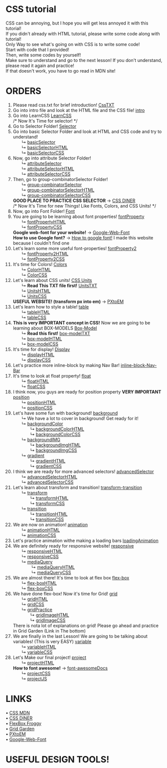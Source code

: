 # CSS tutorial
CSS can be annoying, but I hope you will get less annoyed it with this tutorial! <br>
If you didn't already with HTML tutorial, please write some code along with tutorial! <br>
Only Way to see what's going on with CSS is to write some code! <br>
Start with code that I provided! <br>
Then, write some codes by yourself! <br>
Make sure to understand and go to the next lesson! If you don't understand, please read it again and practice! <br>
If that doesn't work, you have to go read in MDN site! <br>

# ORDERS
1. Please read css.txt for brief introduction! [CssTXT](https://github.com/mydolphim/CSStutorial/blob/main/css.txt) <br>
2. Go into intro file and look at the HTML file and the CSS file! [intro](https://github.com/mydolphim/CSStutorial/tree/main/intro)
3. Go into LearnCSS [LearnCSS](https://github.com/mydolphim/CSStutorial/tree/main/LearnCSS) <br>
/* Now It's Time for selector! */
4. Go to Selector Folder! [Selector](https://github.com/mydolphim/CSStutorial/tree/main/LearnCSS/Selector)
5. Go into basic Selector Folder and look at HTML and CSS code and try to understand! <br>
    &nbsp; &nbsp; &nbsp; &nbsp;↳ [basicSelector](https://github.com/mydolphim/CSStutorial/tree/main/LearnCSS/Selector/basicSelector) <br>
    &nbsp; &nbsp; &nbsp; &nbsp;↳ [basicSelectorHTML](https://github.com/mydolphim/CSStutorial/blob/main/LearnCSS/Selector/basicSelector/basicSelector.html) <br>
    &nbsp; &nbsp; &nbsp; &nbsp;↳ [basicSelectorCSS](https://github.com/mydolphim/CSStutorial/blob/main/LearnCSS/Selector/basicSelector/basicSelector.css) <br>
6. Now, go into attribute Selector Folder! <br>
    &nbsp; &nbsp; &nbsp; &nbsp;↳ [attributeSelector](https://github.com/mydolphim/CSStutorial/tree/main/LearnCSS/Selector/attributeSelector) <br>
    &nbsp; &nbsp; &nbsp; &nbsp;↳ [attributeSelectorHTML](https://github.com/mydolphim/CSStutorial/blob/main/LearnCSS/Selector/attributeSelector/attributeSelector.html) <br>
    &nbsp; &nbsp; &nbsp; &nbsp;↳ [attributeSelectorCSS](https://github.com/mydolphim/CSStutorial/blob/main/LearnCSS/Selector/attributeSelector/attributeSelector.css) <br>
7. Then, go to group-combinatorSelector Folder! <br>
    &nbsp; &nbsp; &nbsp; &nbsp;↳ [group-combinatorSelector](https://github.com/mydolphim/CSStutorial/tree/main/LearnCSS/Selector/group-combinatorSelector) <br>
    &nbsp; &nbsp; &nbsp; &nbsp;↳ [group-combinatorSelectorHTML](https://github.com/mydolphim/CSStutorial/blob/main/LearnCSS/Selector/group-combinatorSelector/group-combinatorSelector.html) <br>
    &nbsp; &nbsp; &nbsp; &nbsp;↳ [group-combinatorSelectorCSS](https://github.com/mydolphim/CSStutorial/blob/main/LearnCSS/Selector/group-combinatorSelector/group-combinatorSelector.css) <br>
**GOOD PLACE TO PRACTICE CSS SELECTOR** → [CSS DINER](https://flukeout.github.io/) <br>
/* Now It's Time for new Things! Like Fonts, Colors, and CSS Units! */ <br>
8. Now, go into Font Folder! [Font](https://github.com/mydolphim/CSStutorial/tree/main/LearnCSS/Font) <br>
9. You are going to be learning about font properties! [fontProperty](https://github.com/mydolphim/CSStutorial/tree/main/LearnCSS/Font/fontProperty) <br>
    &nbsp; &nbsp; &nbsp; &nbsp;↳ [fontPropertyHTML](https://github.com/mydolphim/CSStutorial/blob/main/LearnCSS/Font/fontProperty/fontProperty.html) <br>
    &nbsp; &nbsp; &nbsp; &nbsp;↳ [fontPropertyCSS](https://github.com/mydolphim/CSStutorial/blob/main/LearnCSS/Font/fontProperty/fontProperty.css) <br>
**Google web-font for your website!** → [Google-Web-Font](https://fonts.google.com/) <br>
**How to use Google font?** → [How to google font!](https://how-to-google-font.netlify.app/) I made this website because I couldn't find one <br>
10. Let's learn some more useful font-properties! [fontProperty2](https://github.com/mydolphim/CSStutorial/tree/main/LearnCSS/Font/fontpropety2) <br>
    &nbsp; &nbsp; &nbsp; &nbsp;↳ [fontProperty2HTML](https://github.com/mydolphim/CSStutorial/blob/main/LearnCSS/Font/fontpropety2/fontPrperty2.html) <br>
    &nbsp; &nbsp; &nbsp; &nbsp;↳ [fontProperty2CSS](https://github.com/mydolphim/CSStutorial/blob/main/LearnCSS/Font/fontpropety2/fontPrperty2.css) <br>
11. It's time for Colors! [Colors](https://github.com/mydolphim/CSStutorial/tree/main/LearnCSS/Font/color) <br>
    &nbsp; &nbsp; &nbsp; &nbsp;↳ [ColorHTML](https://github.com/mydolphim/CSStutorial/blob/main/LearnCSS/Font/color/color.html) <br>
    &nbsp; &nbsp; &nbsp; &nbsp;↳ [ColorCSS](https://github.com/mydolphim/CSStutorial/blob/main/LearnCSS/Font/color/color.css) <br>
12. Let's learn about CSS units! [CSS Units](https://github.com/mydolphim/CSStutorial/tree/main/LearnCSS/Font/units) <br>
    &nbsp; &nbsp; &nbsp; &nbsp;↳ **Read This TXT file first!** [UnitsTXT](https://github.com/mydolphim/CSStutorial/blob/main/LearnCSS/Font/units/units.txt) <br>
    &nbsp; &nbsp; &nbsp; &nbsp;↳ [UnitsHTML](https://github.com/mydolphim/CSStutorial/blob/main/LearnCSS/Font/units/units.html) <br>
    &nbsp; &nbsp; &nbsp; &nbsp;↳ [UnitsCSS](https://github.com/mydolphim/CSStutorial/blob/main/LearnCSS/Font/units/units.css) <br>
**USEFUL WEBSITE! (transform px into em)** → [PXtoEM](http://pxtoem.com/) <br>
13. Let's learn how to style a table! [table](https://github.com/mydolphim/CSStutorial/tree/main/LearnCSS/table) <br>
    &nbsp; &nbsp; &nbsp; &nbsp;↳ [tableHTML](https://github.com/mydolphim/CSStutorial/blob/main/LearnCSS/table/table.html) <br>
    &nbsp; &nbsp; &nbsp; &nbsp;↳ [tableCSS](https://github.com/mydolphim/CSStutorial/blob/main/LearnCSS/table/table.css) <br>
14. **This is very IMPORTANT concept in CSS!** Now we are going to be learning about BOX-MODELS [Box-Model](https://github.com/mydolphim/CSStutorial/tree/main/LearnCSS/box-model) <br>
    &nbsp; &nbsp; &nbsp; &nbsp;↳ **Read this first!** [box-modelTXT](https://github.com/mydolphim/CSStutorial/blob/main/LearnCSS/box-model/box-model.txt) <br>
    &nbsp; &nbsp; &nbsp; &nbsp;↳ [box-modelHTML](https://github.com/mydolphim/CSStutorial/blob/main/LearnCSS/box-model/box-model.html) <br>
    &nbsp; &nbsp; &nbsp; &nbsp;↳ [box-modelCSS](https://github.com/mydolphim/CSStutorial/blob/main/LearnCSS/box-model/box-model.css) <br>
15. It's time for display! [Display](https://github.com/mydolphim/CSStutorial/tree/main/LearnCSS/display) <br>
    &nbsp; &nbsp; &nbsp; &nbsp;↳ [displayHTML](https://github.com/mydolphim/CSStutorial/blob/main/LearnCSS/display/display.html) <br>
    &nbsp; &nbsp; &nbsp; &nbsp;↳ [displayCSS](https://github.com/mydolphim/CSStutorial/blob/main/LearnCSS/display/display.css) <br>
16. Let's practice more inline-block by making Nav Bar! [inline-block-Nav-Bar](https://github.com/mydolphim/CSStutorial/tree/main/LearnCSS/display/navbar) <br>
17. It's time to look at float property! [float](https://github.com/mydolphim/CSStutorial/tree/main/LearnCSS/float) <br>
    &nbsp; &nbsp; &nbsp; &nbsp;↳ [floatHTML](https://github.com/mydolphim/CSStutorial/blob/main/LearnCSS/float/float.html) <br>
    &nbsp; &nbsp; &nbsp; &nbsp;↳ [floatCSS](https://github.com/mydolphim/CSStutorial/blob/main/LearnCSS/float/float.css) <br>
18. I think now, you guys are ready for position property **VERY IMPORTANT** [position](https://github.com/mydolphim/CSStutorial/tree/main/LearnCSS/position) <br>
    &nbsp; &nbsp; &nbsp; &nbsp;↳ [positionHTML](https://github.com/mydolphim/CSStutorial/blob/main/LearnCSS/position/position.html) <br>
    &nbsp; &nbsp; &nbsp; &nbsp;↳ [positionCSS](https://github.com/mydolphim/CSStutorial/blob/main/LearnCSS/position/position.css) <br>
19. Let's have some fun with background! [background](https://github.com/mydolphim/CSStutorial/tree/main/LearnCSS/background) <br>
    &nbsp; &nbsp; &nbsp; &nbsp;↳ We have a lot to cover in background! Get ready for it! <br>
    &nbsp; &nbsp; &nbsp; &nbsp;↳ [backgroundColor](https://github.com/mydolphim/CSStutorial/tree/main/LearnCSS/background/background-color) <br>
        &nbsp; &nbsp; &nbsp; &nbsp;&nbsp; &nbsp; &nbsp; &nbsp;↳ [backgroundColorHTML](https://github.com/mydolphim/CSStutorial/blob/main/LearnCSS/background/background-color/backgroundColor.html) <br>
        &nbsp; &nbsp; &nbsp; &nbsp;&nbsp; &nbsp; &nbsp; &nbsp;↳ [backgroundColorCSS](https://github.com/mydolphim/CSStutorial/blob/main/LearnCSS/background/background-color/backgroundColor.css) <br>
    &nbsp; &nbsp; &nbsp; &nbsp;↳ [backgroundIMG](https://github.com/mydolphim/CSStutorial/tree/main/LearnCSS/background/backgroundImg) <br>
        &nbsp; &nbsp; &nbsp; &nbsp;&nbsp; &nbsp; &nbsp; &nbsp;↳ [backgroundImgHTML](https://github.com/mydolphim/CSStutorial/blob/main/LearnCSS/background/backgroundImg/backgroundImg.html) <br>
        &nbsp; &nbsp; &nbsp; &nbsp;&nbsp; &nbsp; &nbsp; &nbsp;↳ [backgroundImgCSS](https://github.com/mydolphim/CSStutorial/blob/main/LearnCSS/background/backgroundImg/backgroundImg.css) <br>
    &nbsp; &nbsp; &nbsp; &nbsp;↳ [gradient](https://github.com/mydolphim/CSStutorial/tree/main/LearnCSS/background/gradient) <br>
        &nbsp; &nbsp; &nbsp; &nbsp;&nbsp; &nbsp; &nbsp; &nbsp;↳ [gradientHTML](https://github.com/mydolphim/CSStutorial/blob/main/LearnCSS/background/gradient/gradient.html) <br>
        &nbsp; &nbsp; &nbsp; &nbsp;&nbsp; &nbsp; &nbsp; &nbsp;↳ [gradientCSS](https://github.com/mydolphim/CSStutorial/blob/main/LearnCSS/background/gradient/gradient.css) <br>
20. I think we are ready for more advanced selectors! [advancedSelector](https://github.com/mydolphim/CSStutorial/tree/main/LearnCSS/advancedSelectors) <br>
    &nbsp; &nbsp; &nbsp; &nbsp;↳ [advancedSelectorHTML](https://github.com/mydolphim/CSStutorial/blob/main/LearnCSS/advancedSelectors/advancedSelector.html) <br>
    &nbsp; &nbsp; &nbsp; &nbsp;↳ [advancedSelectorCSS](https://github.com/mydolphim/CSStutorial/blob/main/LearnCSS/advancedSelectors/advancedSelector.css) <br>
21. Let's learn about transform and transition! [transform-transition](https://github.com/mydolphim/CSStutorial/tree/main/LearnCSS/transform-transition) <br>
    &nbsp; &nbsp; &nbsp; &nbsp;↳ [transform](https://github.com/mydolphim/CSStutorial/tree/main/LearnCSS/transform-transition/transform) <br>
    &nbsp; &nbsp; &nbsp; &nbsp;&nbsp; &nbsp; &nbsp; &nbsp;↳ [transformHTML](https://github.com/mydolphim/CSStutorial/blob/main/LearnCSS/transform-transition/transform/transform.html) <br>
    &nbsp; &nbsp; &nbsp; &nbsp;&nbsp; &nbsp; &nbsp; &nbsp;↳ [transformCSS](https://github.com/mydolphim/CSStutorial/blob/main/LearnCSS/transform-transition/transform/transform.css) <br>
    &nbsp; &nbsp; &nbsp; &nbsp;↳ [transition](https://github.com/mydolphim/CSStutorial/tree/main/LearnCSS/transform-transition/transition) <br>
    &nbsp; &nbsp; &nbsp; &nbsp;&nbsp; &nbsp; &nbsp; &nbsp;↳ [transitionHTML](https://github.com/mydolphim/CSStutorial/blob/main/LearnCSS/transform-transition/transition/transition.html) <br>
    &nbsp; &nbsp; &nbsp; &nbsp;&nbsp; &nbsp; &nbsp; &nbsp;↳ [transitionCSS](https://github.com/mydolphim/CSStutorial/blob/main/LearnCSS/transform-transition/transition/transition.css) <br>
22. We are now on animation! [animation]() <br>
    &nbsp; &nbsp; &nbsp; &nbsp;↳ [animationHTML]() <br>
    &nbsp; &nbsp; &nbsp; &nbsp;↳ [animationCSS]() <br>
23. Let's practice animation withe making a loading bars [loadingAnimation]() <br>
24. We are definitely ready for responsive website! [responsive]() <br>
    &nbsp; &nbsp; &nbsp; &nbsp;↳ [responsiveHTML]() <br>
    &nbsp; &nbsp; &nbsp; &nbsp;↳ [responsiveCSS]() <br>
    &nbsp; &nbsp; &nbsp; &nbsp;↳ [mediaQuery]() <br>
    &nbsp; &nbsp; &nbsp; &nbsp;&nbsp; &nbsp; &nbsp; &nbsp; ↳ [mediaQueryHTML]() <br>
    &nbsp; &nbsp; &nbsp; &nbsp;&nbsp; &nbsp; &nbsp; &nbsp; ↳ [mediaQueryCSS]() <br>
25. We are almost there! It's time to look at flex box [flex-box]() <br>
    &nbsp; &nbsp; &nbsp; &nbsp;↳ [flex-boxHTML]() <br>
    &nbsp; &nbsp; &nbsp; &nbsp;↳ [flex-boxCSS]() <br>
26. We have done flex-box! Now it's time for Grid! [grid]() <br>
    &nbsp; &nbsp; &nbsp; &nbsp;↳ [gridHTML]() <br>
    &nbsp; &nbsp; &nbsp; &nbsp;↳ [gridCSS]() <br>
    &nbsp; &nbsp; &nbsp; &nbsp;↳ [gridPractice]() <br>
    &nbsp; &nbsp; &nbsp; &nbsp;&nbsp; &nbsp; &nbsp; &nbsp;↳ [gridImageHTML]() <br>
    &nbsp; &nbsp; &nbsp; &nbsp;&nbsp; &nbsp; &nbsp; &nbsp;↳ [gridImageCSS]() <br>
    There is nota lot of explanations on grid! Please go ahead and practice in Grid Garden (Link in The bottom) <br>
27. We are finally in the last Lesson! We are going to be talking about variables! (This is very EASY) [variable]() <br>
    &nbsp; &nbsp; &nbsp; &nbsp;↳ [variableHTML]() <br>
    &nbsp; &nbsp; &nbsp; &nbsp;↳ [variableCSS]() <br>
28. Let's Make our final project! [project]() <br>
    &nbsp; &nbsp; &nbsp; &nbsp;↳ [projectHTML]() <br>
    **How to font awesome!** → [font-awesomeDocs](https://fontawesome.com/docs/web/setup/get-started) <br>
    &nbsp; &nbsp; &nbsp; &nbsp;↳ [projectCSS]() <br>
    &nbsp; &nbsp; &nbsp; &nbsp;↳ [projectJS]() <br>




# LINKS <br>
• [CSS MDN](https://developer.mozilla.org/en-US/docs/Web/CSS) <br>
• [CSS DINER](https://flukeout.github.io/) <br>
• [FlexBox Froggy](https://flexboxfroggy.com/) <br>
• [Grid Garden](https://cssgridgarden.com/) <br>
• [PXtoEM](http://pxtoem.com/) <br>
• [Google-Web-Font](https://fonts.google.com/) <br>

# USEFUL DESIGN TOOLS! <br>
